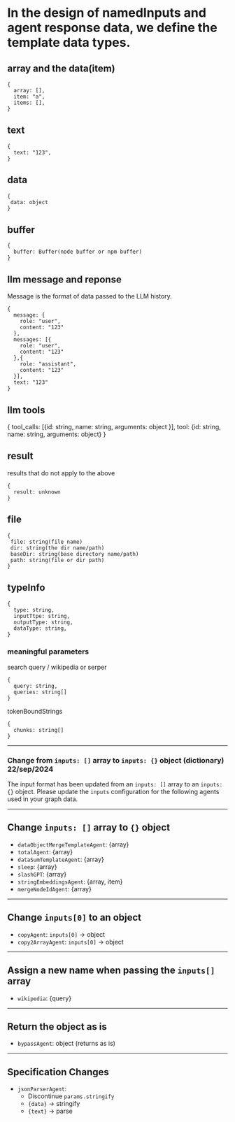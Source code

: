 # In the design of namedInputs and agent response data, we define the template data types.

## array and the data(item)

```
{
  array: [],
  item: "a",
  items: [],
}
```

## text

```
{
  text: "123",
}
```

## data
```
{
 data: object
}
```

## buffer
```
{
  buffer: Buffer(node buffer or npm buffer)
}
```

## llm message and reponse

Message is the format of data passed to the LLM history.

```
{
  message: {
    role: "user",
    content: "123"
  },
  messages: [{
    role: "user",
    content: "123"
  },{
    role: "assistant",
    content: "123"
  }],
  text: "123"
}
```

## llm tools
{
  tool_calls: [{id: string, name: string, arguments: object }],
  tool: {id: string, name: string, arguments: object}
}


## result

results that do not apply to the above
```
{
  result: unknown
}
```

## file

```
{
 file: string(file name)
 dir: string(the dir name/path)
 baseDir: string(base directory name/path)
 path: string(file or dir path)
}
```

## typeInfo

```
{
  type: string,
  inputTtpe: string,
  outputType: string,
  dataType: string,
}
```

### meaningful parameters
search query / wikipedia or serper
```
{
  query: string,
  queries: string[]
}

```
tokenBoundStrings

```
{
  chunks: string[]
}
```



---
### Change from `inputs: []` array to `inputs: {}` object (dictionary) 22/sep/2024

The input format has been updated from an `inputs: []` array to an `inputs: {}` object. Please update the `inputs` configuration for the following agents used in your graph data.

---

## Change `inputs: []` array to `{}` object
- `dataObjectMergeTemplateAgent`: {array}
- `totalAgent`: {array}
- `dataSumTemplateAgent`: {array}
- `sleep`: {array}
- `slashGPT`: {array}
- `stringEmbeddingsAgent`: {array, item}
- `mergeNodeIdAgent`: {array}

---

## Change `inputs[0]` to an object
- `copyAgent`: `inputs[0]` -> object
- `copy2ArrayAgent`: `inputs[0]` -> object

---

## Assign a new name when passing the `inputs[]` array
- `wikipedia`: {query}

---

## Return the object as is
- `bypassAgent`: object (returns as is)

---

## Specification Changes
- `jsonParserAgent`:
  - Discontinue `params.stringify`
  - `{data}` -> stringify
  - `{text}` -> parse
